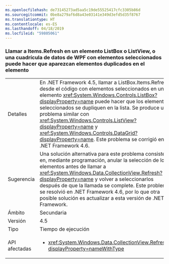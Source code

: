```yaml
---
ms.openlocfilehash: de73145273ad5aa5c19de55525417cfc3305b86d
ms.sourcegitcommit: 0be8a279af6d8a43e03141e349d3efd5d35f8767
ms.translationtype: HT
ms.contentlocale: es-ES
ms.lasthandoff: 04/18/2019
ms.locfileid: "59805061"
---
```

### <a name="calling-itemsrefresh-on-a-wpf-listbox-listview-or-datagrid-with-items-selected-can-cause-duplicate-items-to-appear-in-the-element"></a>Llamar a Items.Refresh en un elemento ListBox o ListView, o una cuadrícula de datos de WPF con elementos seleccionados puede hacer que aparezcan elementos duplicados en el elemento

|   |   |
|---|---|
|Detalles|En .NET Framework 4.5, llamar a ListBox.Items.Refresh desde el código con elementos seleccionados en un elemento <xref:System.Windows.Controls.ListBox?displayProperty=name> puede hacer que los elementos seleccionados se dupliquen en la lista. Se produce un problema similar con <xref:System.Windows.Controls.ListView?displayProperty=name> y <xref:System.Windows.Controls.DataGrid?displayProperty=name>. Este problema se corrigió en .NET Framework 4.6.|
|Sugerencia|Una solución alternativa para este problema consiste en, mediante programación, anular la selección de los elementos antes de llamar a <xref:System.Windows.Data.CollectionView.Refresh?displayProperty=name> y volver a seleccionarlos después de que la llamada se complete. Este problema se resolvió en .NET Framework 4.6, por lo que otra posible solución es actualizar a esta versión de .NET Framework.|
|Ámbito|Secundaria|
|Versión|4.5|
|Tipo|Tiempo de ejecución|
|API afectadas|<ul><li><xref:System.Windows.Data.CollectionView.Refresh?displayProperty=nameWithType></li></ul>|
